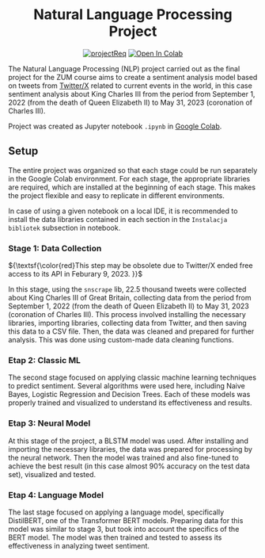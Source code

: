 <div align="center">
<h1> Natural Language Processing Project </h1>

[![projectReq](https://img.shields.io/badge/README-in_Polish-red)](https://github.com/s18579/ZUM_NLP/blob/main/README.pl-PL.md)
<a href="https://colab.research.google.com/drive/1Vs4Diav8Nqztfm7moZ6L8wPpStyI1UrR?usp=sharing" target="_parent"><img src="https://colab.research.google.com/assets/colab-badge.svg" alt="Open In Colab"/></a>

</div>


The Natural Language Processing (NLP) project carried out as the final project for the ZUM course aims to create a sentiment analysis model based on tweets from [Twitter/X](https://twitter.com/) related to current events in the world, in this case sentiment analysis about King Charles III from the period from September 1, 2022 (from the death of Queen Elizabeth II) to May 31, 2023 (coronation of Charles III).

Project was created as Jupyter notebook `.ipynb` in [Google Colab](https://colab.research.google.com/drive/1Vs4Diav8Nqztfm7moZ6L8wPpStyI1UrR?usp=sharing).

## Setup
The entire project was organized so that each stage could be run separately in the Google Colab environment. For each stage, the appropriate libraries are required, which are installed at the beginning of each stage. This makes the project flexible and easy to replicate in different environments.

In case of using a given notebook on a local IDE, it is recommended to install the data libraries contained in each section in the `Instalacja bibliotek` subsection in notebook.

### Stage 1: Data Collection
${\textsf{\color{red}This step may be obsolete due to Twitter/X ended free access to its API in Feburary 9, 2023. }}$

In this stage, using the `snscrape` lib, 22.5 thousand tweets were collected about King Charles III of Great Britain, collecting data from the period from September 1, 2022 (from the death of Queen Elizabeth II) to May 31, 2023 (coronation of Charles III). This process involved installing the necessary libraries, importing libraries, collecting data from Twitter, and then saving this data to a CSV file. Then, the data was cleaned and prepared for further analysis. This was done using custom-made data cleaning functions.

### Etap 2: Classic ML
The second stage focused on applying classic machine learning techniques to predict sentiment. Several algorithms were used here, including Naive Bayes, Logistic Regression and Decision Trees. Each of these models was properly trained and visualized to understand its effectiveness and results.

### Etap 3: Neural Model
At this stage of the project, a BLSTM model was used. After installing and importing the necessary libraries, the data was prepared for processing by the neural network. Then the model was trained and also fine-tuned to achieve the best result (in this case almost 90% accuracy on the test data set), visualized and tested.

### Etap 4: Language Model
The last stage focused on applying a language model, specifically DistilBERT, one of the Transformer BERT models. Preparing data for this model was similar to stage 3, but took into account the specifics of the BERT model. The model was then trained and tested to assess its effectiveness in analyzing tweet sentiment.

